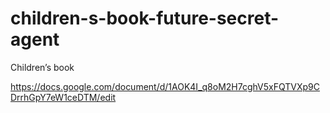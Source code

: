 # children-s-book-future-secret-agent
Children’s book

https://docs.google.com/document/d/1AOK4I_q8oM2H7cghV5xFQTVXp9CDrrhGpY7eW1ceDTM/edit

